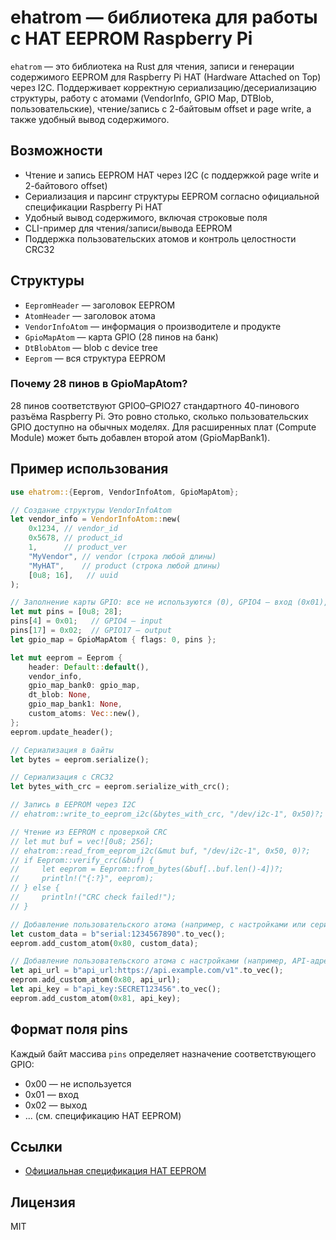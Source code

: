 # ehatrom — библиотека для работы с HAT EEPROM Raspberry Pi

`ehatrom` — это библиотека на Rust для чтения, записи и генерации содержимого EEPROM для Raspberry Pi HAT (Hardware Attached on Top) через I2C. Поддерживает корректную сериализацию/десериализацию структуры, работу с атомами (VendorInfo, GPIO Map, DTBlob, пользовательские), чтение/запись с 2-байтовым offset и page write, а также удобный вывод содержимого.

## Возможности
- Чтение и запись EEPROM HAT через I2C (с поддержкой page write и 2-байтового offset)
- Сериализация и парсинг структуры EEPROM согласно официальной спецификации Raspberry Pi HAT
- Удобный вывод содержимого, включая строковые поля
- CLI-пример для чтения/записи/вывода EEPROM
- Поддержка пользовательских атомов и контроль целостности CRC32

## Структуры
- `EepromHeader` — заголовок EEPROM
- `AtomHeader` — заголовок атома
- `VendorInfoAtom` — информация о производителе и продукте
- `GpioMapAtom` — карта GPIO (28 пинов на банк)
- `DtBlobAtom` — blob с device tree
- `Eeprom` — вся структура EEPROM

### Почему 28 пинов в GpioMapAtom?
28 пинов соответствуют GPIO0–GPIO27 стандартного 40-пинового разъёма Raspberry Pi. Это ровно столько, сколько пользовательских GPIO доступно на обычных моделях. Для расширенных плат (Compute Module) может быть добавлен второй атом (GpioMapBank1).

## Пример использования

```rust
use ehatrom::{Eeprom, VendorInfoAtom, GpioMapAtom};

// Создание структуры VendorInfoAtom
let vendor_info = VendorInfoAtom::new(
    0x1234, // vendor_id
    0x5678, // product_id
    1,      // product_ver
    "MyVendor", // vendor (строка любой длины)
    "MyHAT",    // product (строка любой длины)
    [0u8; 16],   // uuid
);

// Заполнение карты GPIO: все не используются (0), GPIO4 — вход (0x01), GPIO17 — выход (0x02)
let mut pins = [0u8; 28];
pins[4] = 0x01;   // GPIO4 — input
pins[17] = 0x02;  // GPIO17 — output
let gpio_map = GpioMapAtom { flags: 0, pins };

let mut eeprom = Eeprom {
    header: Default::default(),
    vendor_info,
    gpio_map_bank0: gpio_map,
    dt_blob: None,
    gpio_map_bank1: None,
    custom_atoms: Vec::new(),
};
eeprom.update_header();

// Сериализация в байты
let bytes = eeprom.serialize();

// Сериализация с CRC32
let bytes_with_crc = eeprom.serialize_with_crc();

// Запись в EEPROM через I2C
// ehatrom::write_to_eeprom_i2c(&bytes_with_crc, "/dev/i2c-1", 0x50)?;

// Чтение из EEPROM с проверкой CRC
// let mut buf = vec![0u8; 256];
// ehatrom::read_from_eeprom_i2c(&mut buf, "/dev/i2c-1", 0x50, 0)?;
// if Eeprom::verify_crc(&buf) {
//     let eeprom = Eeprom::from_bytes(&buf[..buf.len()-4])?;
//     println!("{:?}", eeprom);
// } else {
//     println!("CRC check failed!");
// }

// Добавление пользовательского атома (например, с настройками или серийным номером)
let custom_data = b"serial:1234567890".to_vec();
eeprom.add_custom_atom(0x80, custom_data);

// Добавление пользовательского атома с настройками (например, API-адреса)
let api_url = b"api_url:https://api.example.com/v1".to_vec();
eeprom.add_custom_atom(0x80, api_url);
let api_key = b"api_key:SECRET123456".to_vec();
eeprom.add_custom_atom(0x81, api_key);
```

## Формат поля pins
Каждый байт массива `pins` определяет назначение соответствующего GPIO:
- 0x00 — не используется
- 0x01 — вход
- 0x02 — выход
- ... (см. спецификацию HAT EEPROM)

## Ссылки
- [Официальная спецификация HAT EEPROM](https://github.com/raspberrypi/hats/blob/master/eeprom-format.md)

## Лицензия
MIT

